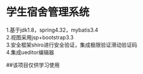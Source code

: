 # 学生宿舍管理系统<br>
1.基于jdk1.8，spring4.32，mybatis3.4<br>
2.视图采用jsp+bootstrap3.3<br>
3.安全框架shiro进行安全验证，集成极限验证滑动验证码<br>
4.集成ueditor编辑器<br>

##该项目仅供学习使用
